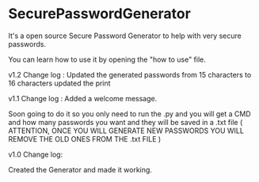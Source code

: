 # SecurePasswordGenerator
It's a open source Secure Password Generator to help with very secure passwords.

You can learn how to use it by opening the "how to use" file.

v1.2 Change log :
Updated the generated passwords from 15 characters to 16 characters
updated the print

v1.1 Change log :
Added a welcome message.

Soon going to do it so you only need to run the .py and you will get a CMD and how many passwords you want and they will be saved in a .txt file ( ATTENTION, ONCE YOU WILL GENERATE NEW PASSWORDS YOU WILL REMOVE THE OLD ONES FROM THE .txt FILE )


v1.0 Change log:

Created the Generator and made it working.
